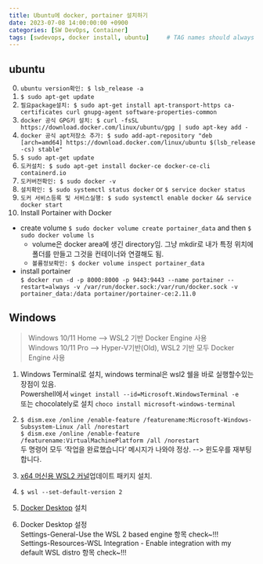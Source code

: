 ```yaml
---
title: Ubuntu에 docker, portainer 설치하기
date: 2023-07-08 14:00:00:00 +0900
categories: [SW DevOps, Container]
tags: [swdevops, docker install, ubuntu]     # TAG names should always be lowercase
--- 
```


## ubuntu 
0. ```ubuntu version확인: $ lsb_release -a```
1. ```$ sudo apt-get update```
2. ```필요package설치: $ sudo apt-get install apt-transport-https ca-certificates curl gnupg-agent software-properties-common```
3. ```docker 공식 GPG키 설치: $ curl -fsSL https://download.docker.com/linux/ubuntu/gpg | sudo apt-key add -```
4. ```docker 공식 apt저장소 추가: $ sudo add-apt-repository "deb [arch=amd64] https://download.docker.com/linux/ubuntu $(lsb_release -cs) stable"```
5. ```$ sudo apt-get update```
6. ```도커설치: $ sudo apt-get install docker-ce docker-ce-cli containerd.io```
7. ```도커버전확인: $ sudo docker -v```
8. ```설치확인: $ sudo systemctl status docker``` or ```$ service docker status```
9. ```도커 서비스등록 및 서비스실행: $ sudo systemctl enable docker && service docker start```<br>
10. Install Portainer with Docker
- create volume ```$ sudo docker volume create portainer_data``` and then ```$ sudo docker volume ls```<br>
  - volume은 docker area에 생긴 directory임. 그냥 mkdir로 내가 특정 위치에 폴더를 만들고 그것을 컨테이너와 연결해도 됨.
  - ```볼륨정보확인: $ docker volume inspect portainer_data```
- install portainer<br>
```$ docker run -d -p 8000:8000 -p 9443:9443 --name portainer --restart=always -v /var/run/docker.sock:/var/run/docker.sock -v portainer_data:/data portainer/portainer-ce:2.11.0```




## Windows
> Windows 10/11 Home --> WSL2 기반 Docker Engine 사용<br> Windows 10/11 Pro --> Hyper-V기반(Old), WSL2 기반 모두 Docker Engine 사용

1. Windows Terminal로 설치, windows terminal은 wsl2 쉘을 바로 실행할수있는 장점이 있음.<br> Powershell에서 ```winget install --id=Microsoft.WindowsTerminal -e``` <br> 또는 chocolately로 설치 ```choco install microsoft-windows-terminal```
2. ```$ dism.exe /online /enable-feature /featurename:Microsoft-Windows-Subsystem-Linux /all /norestart```<br>
```$ dism.exe /online /enable-feature /featurename:VirtualMachinePlatform /all /norestart```
<br>두 명령어 모두 ‘작업을 완료했습니다’ 메시지가 나와야 정상. --> 윈도우를 재부팅합니다.

3. [x64 머신용 WSL2 커널](https://wslstorestorage.blob.core.windows.net/wslblob/wsl_update_x64.msi)업데이트 패키지 설치.
4. ```$ wsl --set-default-version 2```
5. [Docker Desktop](https://www.docker.com/products/docker-desktop/) 설치
6. Docker Desktop 설정 <br> Settings-General-Use the WSL 2 based engine 항목 check~!!! <br> Settings-Resources-WSL Integration - Enable integration with my default WSL distro 항목 check~!!!
